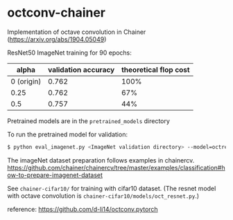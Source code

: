 # octconv-chainer
Implementation of octave convolution in Chainer (https://arxiv.org/abs/1904.05049)

ResNet50 ImageNet training for 90 epochs:

| alpha         | validation accuracy | theoretical flop cost|
| ------------- | ------------------- |----------------------|
| 0 (origin)    | 0.762               |    100%              |
| 0.25          | 0.762               |    67%               |
| 0.5           | 0.757               |    44%               |

Pretrained models are in the `pretrained_models` directory

To run the pretrained model for validation:
```bash
$ python eval_imagenet.py <ImageNet validation directory> --model=octresnet50 --alpha=0.25 --pretrained-model=pretrained_models/octresnet50_alpha25 --gpu=0
```

The imageNet dataset preparation follows examples in chainercv.
https://github.com/chainer/chainercv/tree/master/examples/classification#how-to-prepare-imagenet-dataset


See `chainer-cifar10/` for training with cifar10 dataset. (The resnet model with octave convolution is `chainer-cifar10/models/oct_resnet.py`.)


reference: https://github.com/d-li14/octconv.pytorch
